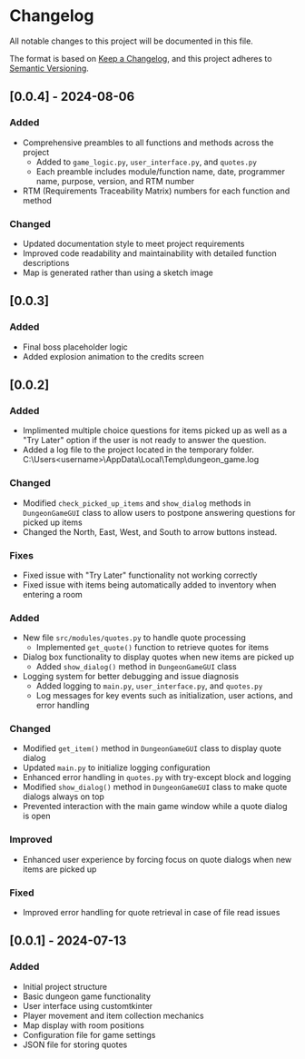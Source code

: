 # Changelog

All notable changes to this project will be documented in this file.

The format is based on [Keep a Changelog](https://keepachangelog.com/en/1.0.0/),
and this project adheres to [Semantic Versioning](https://semver.org/spec/v2.0.0.html).

## [0.0.4] - 2024-08-06
### Added
- Comprehensive preambles to all functions and methods across the project
  - Added to `game_logic.py`, `user_interface.py`, and `quotes.py`
  - Each preamble includes module/function name, date, programmer name, purpose, version, and RTM number
- RTM (Requirements Traceability Matrix) numbers for each function and method

### Changed
- Updated documentation style to meet project requirements
- Improved code readability and maintainability with detailed function descriptions
- Map is generated rather than using a sketch image

## [0.0.3]
### Added
- Final boss placeholder logic
- Added explosion animation to the credits screen

## [0.0.2]

### Added
- Implimented multiple choice questions for items picked up as well as a "Try Later" option if the user is not ready to answer the question.
- Added a log file to the project located in the temporary folder. C:\Users\<username>\AppData\Local\Temp\dungeon_game.log

### Changed
- Modified `check_picked_up_items` and `show_dialog` methods in `DungeonGameGUI` class to allow users to postpone answering questions for picked up items
- Changed the North, East, West, and South to arrow buttons instead.

### Fixes
- Fixed issue with "Try Later" functionality not working correctly
- Fixed issue with items being automatically added to inventory when entering a room

### Added
- New file `src/modules/quotes.py` to handle quote processing
  - Implemented `get_quote()` function to retrieve quotes for items
- Dialog box functionality to display quotes when new items are picked up
  - Added `show_dialog()` method in `DungeonGameGUI` class
- Logging system for better debugging and issue diagnosis
  - Added logging to `main.py`, `user_interface.py`, and `quotes.py`
  - Log messages for key events such as initialization, user actions, and error handling

### Changed
- Modified `get_item()` method in `DungeonGameGUI` class to display quote dialog
- Updated `main.py` to initialize logging configuration
- Enhanced error handling in `quotes.py` with try-except block and logging
- Modified `show_dialog()` method in `DungeonGameGUI` class to make quote dialogs always on top
- Prevented interaction with the main game window while a quote dialog is open

### Improved
- Enhanced user experience by forcing focus on quote dialogs when new items are picked up
### Fixed
- Improved error handling for quote retrieval in case of file read issues

## [0.0.1] - 2024-07-13

### Added
- Initial project structure
- Basic dungeon game functionality
- User interface using customtkinter
- Player movement and item collection mechanics
- Map display with room positions
- Configuration file for game settings
- JSON file for storing quotes